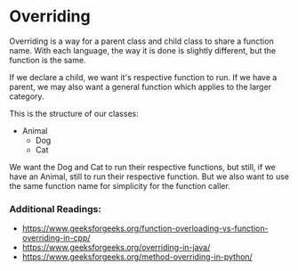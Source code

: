 # Overriding

Overriding is a way for a parent class and child class to share a function name.
With each language, the way it is done is slightly different, but the function is the same.

If we declare a child, we want it's respective function to run.
If we have a parent, we may also want a general function which applies to the larger category.

This is the structure of our classes:

* Animal
    * Dog
    * Cat

We want the Dog and Cat to run their respective functions, but still, if we have an Animal, still to run their respective function. But we also want to use the same function name for simplicity for the function caller.

### Additional Readings:
* https://www.geeksforgeeks.org/function-overloading-vs-function-overriding-in-cpp/
* https://www.geeksforgeeks.org/overriding-in-java/
* https://www.geeksforgeeks.org/method-overriding-in-python/
